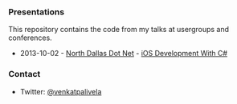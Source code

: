 ### Presentations

This repository contains the code from my talks at usergroups and conferences.

* 2013-10-02 - [North Dallas Dot Net](http://northdallas.net/) - [iOS Development With C#](https://github.com/vpalivela/presentations/tree/master/iOSWithCSharp)


### Contact

* Twitter: [@venkatpalivela](http://twitter.com/venkatpalivela)
